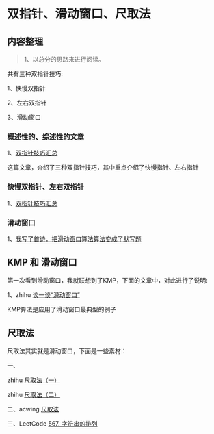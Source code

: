 # 双指针、滑动窗口、尺取法

## 内容整理

> 1、以总分的思路来进行阅读。

共有三种双指针技巧:

1、快慢双指针

2、左右双指针

3、滑动窗口

### 概述性的、综述性的文章

1、[双指针技巧汇总](https://mp.weixin.qq.com/s/yLc7-CZdti8gEMGWhd0JTg)

这篇文章，介绍了三种双指针技巧，其中重点介绍了快慢指针、左右指针

### 快慢双指针、左右双指针

1、[双指针技巧汇总](https://mp.weixin.qq.com/s/yLc7-CZdti8gEMGWhd0JTg)

### 滑动窗口

1、[我写了首诗，把滑动窗口算法算法变成了默写题](https://mp.weixin.qq.com/s/ioKXTMZufDECBUwRRp3zaA)



## KMP  和 滑动窗口

第一次看到滑动窗口，我就联想到了KMP，下面的文章中，对此进行了说明:

1、zhihu [谈一谈“滑动窗口”](https://zhuanlan.zhihu.com/p/113352663)

KMP算法是应用了滑动窗口最典型的例子

## 尺取法

尺取法其实就是滑动窗口，下面是一些素材：

一、

zhihu [尺取法（一）](https://zhuanlan.zhihu.com/p/31425915)

zhihu [尺取法（二）](https://zhuanlan.zhihu.com/p/31427570)

二、acwing [尺取法](https://www.acwing.com/blog/content/4409/)

三、LeetCode [567. 字符串的排列](https://leetcode.cn/problems/permutation-in-string/)  

